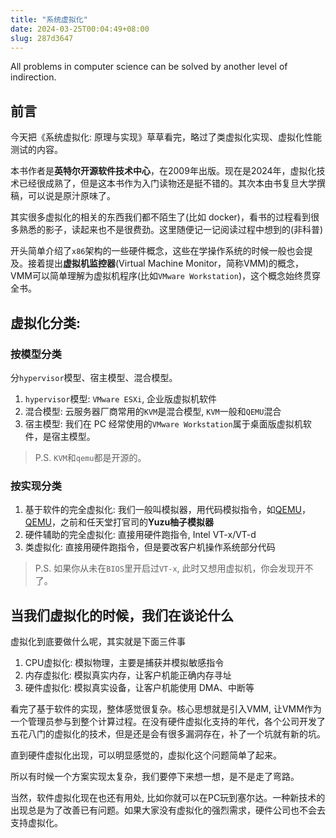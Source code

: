 ```yaml
---
title: "系统虚拟化"
date: 2024-03-25T00:04:49+08:00 
slug: 287d3647
---
```

All problems in computer science can be solved by another level of indirection.
<!--more-->

## 前言
今天把《系统虚拟化: 原理与实现》草草看完，略过了类虚拟化实现、虚拟化性能测试的内容。

本书作者是**英特尔开源软件技术中心**，在2009年出版。现在是2024年，虚拟化技术已经很成熟了，但是这本书作为入门读物还是挺不错的。其次本由书复旦大学撰稿，可以说是原汁原味了。

其实很多虚拟化的相关的东西我们都不陌生了(比如 docker)，看书的过程看到很多熟悉的影子，读起来也不是很费劲。这里随便记一记阅读过程中想到的(非科普)

开头简单介绍了`x86`架构的一些硬件概念，这些在学操作系统的时候一般也会提及。接着提出**虚拟机监控器**(Virtual Machine Monitor，简称VMM)的概念，VMM可以简单理解为虚拟机程序(比如`VMware Workstation`)，这个概念始终贯穿全书。

## 虚拟化分类: 

### 按模型分类
分`hypervisor`模型、宿主模型、混合模型。

1. `hypervisor`模型: `VMware ESXi`, 企业版虚拟机软件
2. 混合模型: 云服务器厂商常用的`KVM`是混合模型, `KVM`一般和`QEMU`混合
3. 宿主模型: 我们在 PC 经常使用的`VMware Workstation`属于桌面版虚拟机软件，是宿主模型。
    
> P.S. `KVM`和`qemu`都是开源的。
 
### 按实现分类
1. 基于软件的完全虚拟化: 我们一般叫模拟器，用代码模拟指令，如[QEMU](https://en.wikipedia.org/wiki/QEMU)，[QEMU](https://github.com/NJU-ProjectN/nemu)，之前和任天堂打官司的**Yuzu柚子模拟器**
2. 硬件辅助的完全虚拟化: 直接用硬件跑指令, Intel VT-x/VT-d
3. 类虚拟化: 直接用硬件跑指令，但是要改客户机操作系统部分代码

> P.S. 如果你从未在`BIOS`里开启过`VT-x`, 此时又想用虚拟机，你会发现开不了。

## 当我们虚拟化的时候，我们在谈论什么
虚拟化到底要做什么呢，其实就是下面三件事

1. CPU虚拟化: 模拟物理，主要是捕获并模拟敏感指令
2. 内存虚拟化: 模拟真实内存，让客户机能正确内存寻址
3. 硬件虚拟化: 模拟真实设备，让客户机能使用 DMA、中断等

看完了基于软件的实现，整体感觉很复杂。核心思想就是引入VMM, 让VMM作为一个管理员参与到整个计算过程。在没有硬件虚拟化支持的年代，各个公司开发了五花八门的虚拟化的技术，但是还是会有很多漏洞存在，补了一个坑就有新的坑。

直到硬件虚拟化出现，可以明显感觉的，虚拟化这个问题简单了起来。

所以有时候一个方案实现太复杂，我们要停下来想一想，是不是走了弯路。

当然，软件虚拟化现在也还有用处, 比如你就可以在PC玩到塞尔达。一种新技术的出现总是为了改善已有问题。如果大家没有虚拟化的强烈需求，硬件公司也不会去支持虚拟化。






